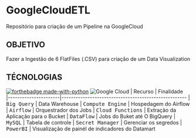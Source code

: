 <h1>GoogleCloudETL</h1> 
Repositório para criação de um Pipeline na GoogleCloud


<h2 id="objetivo"> OBJETIVO </h2>

Fazer a Ingestão de 6 FlatFiles (.CSV) para criação de um Data Visualization



<h2 id="technologies"> TÉCNOLOGIAS </h2>   

 [![forthebadge made-with-python](http://ForTheBadge.com/images/badges/made-with-python.svg)](https://www.python.org/)
 ![Google Cloud](https://img.shields.io/badge/GoogleCloud-%234285F4.svg?style=for-the-badge&logo=google-cloud&logoColor=white)
| Recurso               | Finalidade                                          
|----------------------|-----------------------------------------------------
| <kbd>Big Query</kbd>     | Data Warehouse 
| <kbd>Compute Engine</kbd>     | Hospedagem do Airflow
| <kbd>Airflow</kbd>     | Orquestrador dos Jobs
| <kbd>Cloud Functions</kbd>     | Extração da Aplicação para o Bucket
| <kbd>DataFlow</kbd>     | Jobs do Buket até O BigQuery
| <kbd>MySQL</kbd>     | Tabela de controle
| <kbd>Secret Manager</kbd>     | Gerenciar os segredos
| <kbd>PowerBI</kbd>     | Visualização de painél de indicadores do Datamart


